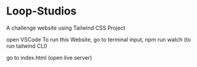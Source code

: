 # Loop-Studios
A challenge website using Tailwind CSS Project


open VSCode
To run this Website, go to terminal
input, npm run watch (to run tailwind CLI)

go to index.html (open live server)
